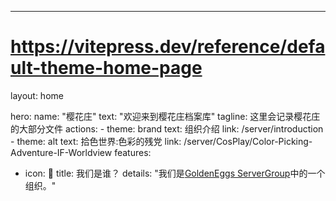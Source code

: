 ---
# https://vitepress.dev/reference/default-theme-home-page
layout: home

hero:
  name: "樱花庄"
  text: "欢迎来到樱花庄档案库"
  tagline: 这里会记录樱花庄的大部分文件
  actions:
    - theme: brand
      text: 组织介绍
      link: /server/introduction
    - theme: alt
      text: 拾色世界:色彩的残党
      link: /server/CosPlay/Color-Picking-Adventure-IF-Worldview
features:
  - icon: 🤔
    title: 我们是谁？
    details: "我们是<a href='https://eggs.gold/mc' target='_blank' rel='noopener noreferrer'>GoldenEggs ServerGroup</a></a>中的一个组织。"
     

